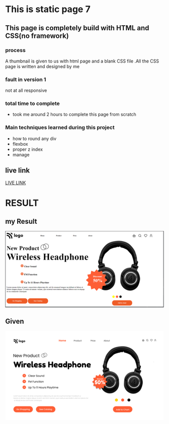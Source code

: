 # This is static page 7
## This page is completely build with HTML and CSS(no framework)

### process 
 A thumbnail is given to us with html page and a blank CSS file .All the CSS page is written and designed  by me 
### fault in version 1
not at all responsive 
 ### total time to complete
 - took me around 2 hours to complete this page from scratch
### Main techniques learned during this project
-   how to round any div  
-   flexbox
-   proper z index 
-   manage 

 ## live link
 [LIVE LINK]("https://headphonesell.netlify.app/")

 # RESULT
 ## my Result
 ![MY RESULT](./my_final_submission.PNG)
 ## Given
![GIVEN IMAGE](./7.png)
